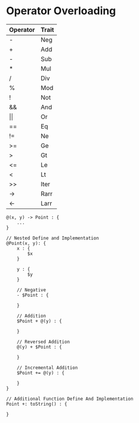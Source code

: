 # Operator Overloading

| Operator | Trait |
| -------- | ----- |
| -        | Neg   |
| +        | Add   |
| -        | Sub   |
| \*       | Mul   |
| /        | Div   |
| %        | Mod   |
| !        | Not   |
| &&       | And   |
| \|\|     | Or    |
| ==       | Eq    |
| !=       | Ne    |
| >=       | Ge    |
| >        | Gt    |
| <=       | Le    |
| <        | Lt    |
| >>       | Iter  |
| ->       | Rarr  |
| <-       | Larr  |

```
@(x, y) -> Point : {
    ...
}

// Nested Define and Implementation
@Point(x, y): {
    x : {
        $x 
    }
    
    y : {
        $y
    }

    // Negative
    - $Point : {
    
    }
    
    // Addition
    $Point + @(y) : {
    
    }
    
    // Reversed Addition
    @(y) + $Point : {
    
    }
    
    // Incremental Addition
    $Point += @(y) : {
    
    }
}

// Additional Function Define And Implementation
Point +: toString() : {
    
} 
```
